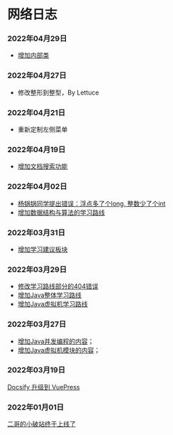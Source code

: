 # 网络日志

### 2022年04月29日

- [增加内部类](https://tobebetterjavaer.com/oo/inner-class.html)

### 2022年04月27日

- 修改整形到整型，By Lettuce

### 2022年04月21日

- 重新定制左侧菜单

### 2022年04月19日

- [增加文档搜索功能](https://mp.weixin.qq.com/s/JVdQj-Fl9RPjt4P0y5Ws8g)

### 2022年04月02日

- [杨锅锅同学提出错误：浮点多了个long, 整数少了个int](https://tobebetterjavaer.com/sidebar/sanfene/javase.html)
- [增加数据结构与算法的学习路线](https://tobebetterjavaer.com/xuexiluxian/algorithm.html)

### 2022年03月31日

- [增加学习建议板块](http://localhost:8080/home.html#学习建议)

### 2022年03月29日

- [修改学习路线部分的404错误](https://tobebetterjavaer.com/xuexiluxian/)
- [增加Java整体学习路线](https://tobebetterjavaer.com/xuexiluxian/java/yitiaolong.html)
- [增加Java虚拟机学习路线](https://tobebetterjavaer.com/xuexiluxian/java/jvm.html)

### 2022年03月27日

- [增加Java并发编程的内容](https://tobebetterjavaer.com/home.html#java并发编程)；
- [增加Java虚拟机模块的内容](https://tobebetterjavaer.com/home.html#java虚拟机)；


### 2022年03月19日

[Docsify 升级到 VuePress](https://mp.weixin.qq.com/s/cNtUmtVJsF0d6lQ26UFFOw)


### 2022年01月01日

[二哥的小破站终于上线了](https://mp.weixin.qq.com/s/NtOD5q95xPEs4aQpu4lGcg)